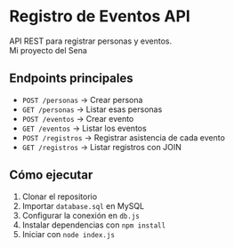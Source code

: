 # Registro de Eventos API

API REST para registrar personas y eventos.  
Mi proyecto del Sena

## Endpoints principales
- `POST /personas` → Crear persona
- `GET /personas` → Listar esas personas
- `POST /eventos` → Crear evento
- `GET /eventos` → Listar los eventos
- `POST /registros` → Registrar asistencia de cada evento
- `GET /registros` → Listar registros con JOIN

## Cómo ejecutar
1. Clonar el repositorio
2. Importar `database.sql` en MySQL
3. Configurar la conexión en `db.js`
4. Instalar dependencias con `npm install`
5. Iniciar con `node index.js`
